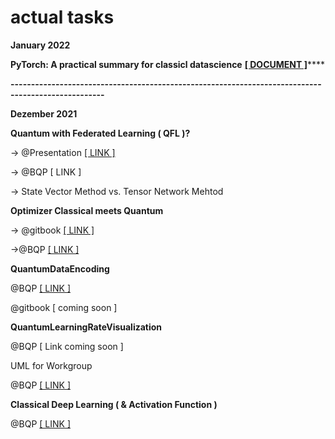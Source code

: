 # actual tasks

**January 2022**

**PyTorch: A practical summary for classicl datascience** [**\[ DOCUMENT \]**](https://docs.google.com/document/d/1iUOXZHmWKyICVb8EzB0Jv0JW3q6wK6lmKSlgDYucA2E/edit?usp=sharing)****

**---------------------------------------------------------------------------------------------------**

**Dezember 2021**

**Quantum with Federated Learning ( QFL )?**&#x20;

\-> @Presentation [\[ LINK \]](https://docs.google.com/presentation/d/1YMo-EGSDAGPtQS-aWh5BhmmuVM0s\_eklly0DeHlpclE/edit?usp=sharing)

\-> @BQP \[ LINK ]

\-> State Vector Method vs. Tensor Network Mehtod

**Optimizer Classical meets  Quantum**&#x20;

\-> @gitbook [\[ LINK \] ](../quantum-machine-learning/optimizer.md)

\->@BQP  [\[ LINK \]](https://docs.google.com/document/d/1YYOCEOMKd2cmsvEPfVoHobVOthlL9vW2XdDjT-pToCs/edit?usp=sharing)

**QuantumDataEncoding**

@BQP [\[ LINK \]](https://docs.google.com/document/d/1DvdLR0gcVSFSS9ZIBdnNQDOUJlbw7q6QYA5cvJ8pXIM/edit?usp=sharing)

@gitbook \[ coming soon ]

**QuantumLearningRateVisualization**

@BQP  \[ Link coming soon ]

UML for Workgroup

@BQP [\[ LINK \]](https://docs.google.com/document/d/15mVlWVdbFfuWPyDT7igXeGKc5OxyYVV29Azh-nGa1Xs/edit?usp=sharing)

**Classical Deep Learning ( & Activation Function )**

@BQP [\[ LINK \] ](https://docs.google.com/document/d/1SaLeVaCWwseHVkCnl0u0Tvr44odWqnHM83ZXlxGEcCA/edit?usp=sharing)

